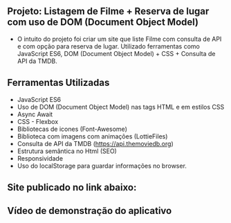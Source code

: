 ## Projeto: Listagem de Filme + Reserva de lugar com uso de DOM (Document Object Model)

- O intuito do projeto foi criar um site que liste Filme com consulta de API e com opção para reserva de lugar. Utilizado ferramentas como JavaScript ES6, DOM (Document Object Model) + CSS + Consulta de API da TMDB.

## Ferramentas Utilizadas

- JavaScript ES6
- Uso de DOM (Document Object Model) nas tags HTML e em estilos CSS
- Async Await
- CSS - Flexbox 
- Bibliotecas de icones (Font-Awesome)
- Biblioteca com imagens com  animações (LottieFiles)
- Consulta de API da TMDB (https://api.themoviedb.org)
- Estrutura semântica no Html (SEO)
- Responsividade
- Uso do localStorage para guardar informações no browser.

## Site publicado no link abaixo:

  []()

  ## Vídeo de demonstração do aplicativo

<p align="center">
   <img src=""/>
</p>

<p align="center">
   <img src=""/>
</p>
